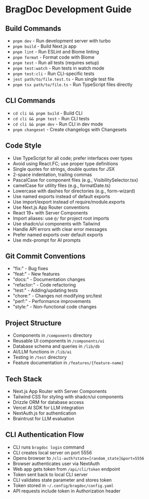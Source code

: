 # BragDoc Development Guide

## Build Commands

- `pnpm dev` - Run development server with turbo
- `pnpm build` - Build Next.js app
- `pnpm lint` - Run ESLint and Biome linting
- `pnpm format` - Format code with Biome
- `pnpm test` - Run all tests (requires setup)
- `pnpm test:watch` - Run tests in watch mode
- `pnpm test:cli` - Run CLI-specific tests
- `jest path/to/file.test.ts` - Run single test file
- `pnpm tsx path/to/file.ts` - Run TypeScript files directly

## CLI Commands

- `cd cli && pnpm build` - Build CLI
- `cd cli && pnpm test` - Run CLI tests
- `cd cli && pnpm dev` - Run CLI in dev mode
- `pnpm changeset` - Create changelogs with Changesets

## Code Style

- Use TypeScript for all code; prefer interfaces over types
- Avoid using React.FC; use proper type definitions
- Single quotes for strings, double quotes for JSX
- 2-space indentation, trailing commas
- PascalCase for component files (e.g., VisibilitySelector.tsx)
- camelCase for utility files (e.g., formatDate.ts)
- Lowercase with dashes for directories (e.g., form-wizard)
- Use named exports instead of default exports
- Use import/export instead of require/module.exports
- Use Next.js App Router conventions
- React 19+ with Server Components
- Import aliases: use `@/` for project root imports
- Use shadcn/ui components with Tailwind
- Handle API errors with clear error messages
- Prefer named exports over default exports
- Use mdx-prompt for AI prompts

## Git Commit Conventions

- "fix:" - Bug fixes
- "feat:" - New features
- "docs:" - Documentation changes
- "refactor:" - Code refactoring
- "test:" - Adding/updating tests
- "chore:" - Changes not modifying src/test
- "perf:" - Performance improvements
- "style:" - Non-functional code changes

## Project Structure

- Components in `/components` directory
- Reusable UI components in `/components/ui`
- Database schema and queries in `/lib/db`
- AI/LLM functions in `/lib/ai`
- Testing in `/test` directory
- Feature documentation in `/features/{feature-name}`

## Tech Stack

- Next.js App Router with Server Components
- Tailwind CSS for styling with shadcn/ui components
- Drizzle ORM for database access
- Vercel AI SDK for LLM integration
- NextAuth.js for authentication
- Braintrust for LLM evaluation

## CLI Authentication Flow

- CLI runs `bragdoc login` command
- CLI creates local server on port 5556
- Opens browser to `/cli-auth?state=[random_state]&port=5556`
- Browser authenticates user via NextAuth
- Web app gets token from `/api/cli/token` endpoint
- Token sent back to local CLI server
- CLI validates state parameter and stores token
- Token stored in `~/.config/bragdoc/config.yaml`
- API requests include token in Authorization header
